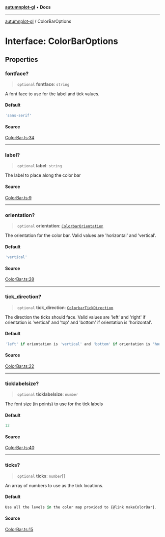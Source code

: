 [**autumnplot-gl**](../index.md) • **Docs**

***

[autumnplot-gl](../globals.md) / ColorBarOptions

# Interface: ColorBarOptions

## Properties

### fontface?

> `optional` **fontface**: `string`

A font face to use for the label and tick values.

#### Default

```ts
'sans-serif'
```

#### Source

[ColorBar.ts:34](https://github.com/tsupinie/autumnplot-gl/blob/0e257a0170331d21c88041ead5493447b81541cc/src/ColorBar.ts#L34)

***

### label?

> `optional` **label**: `string`

The label to place along the color bar

#### Source

[ColorBar.ts:9](https://github.com/tsupinie/autumnplot-gl/blob/0e257a0170331d21c88041ead5493447b81541cc/src/ColorBar.ts#L9)

***

### orientation?

> `optional` **orientation**: [`ColorbarOrientation`](../type-aliases/ColorbarOrientation.md)

The orientation for the color bar. Valid values are 'horizontal' and 'vertical'.

#### Default

```ts
'vertical'
```

#### Source

[ColorBar.ts:28](https://github.com/tsupinie/autumnplot-gl/blob/0e257a0170331d21c88041ead5493447b81541cc/src/ColorBar.ts#L28)

***

### tick\_direction?

> `optional` **tick\_direction**: [`ColorbarTickDirection`](../type-aliases/ColorbarTickDirection.md)

The direction the ticks should face. Valid values are 'left' and 'right' if orientation is 'vertical' and 'top' and 
'bottom' if orientation is 'horizontal'.

#### Default

```ts
'left' if orientation is 'vertical' and 'bottom' if orientation is 'horizontal'
```

#### Source

[ColorBar.ts:22](https://github.com/tsupinie/autumnplot-gl/blob/0e257a0170331d21c88041ead5493447b81541cc/src/ColorBar.ts#L22)

***

### ticklabelsize?

> `optional` **ticklabelsize**: `number`

The font size (in points) to use for the tick labels

#### Default

```ts
12
```

#### Source

[ColorBar.ts:40](https://github.com/tsupinie/autumnplot-gl/blob/0e257a0170331d21c88041ead5493447b81541cc/src/ColorBar.ts#L40)

***

### ticks?

> `optional` **ticks**: `number`[]

An array of numbers to use as the tick locations.

#### Default

```ts
Use all the levels in the color map provided to {@link makeColorBar}.
```

#### Source

[ColorBar.ts:15](https://github.com/tsupinie/autumnplot-gl/blob/0e257a0170331d21c88041ead5493447b81541cc/src/ColorBar.ts#L15)
